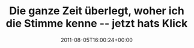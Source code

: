 ---
retweeted: false
source: <a href="http://twitter.com/download/android" rel="nofollow">Twitter for Android</a>
entities:
  hashtags: []
  symbols: []
  user_mentions:
  - name: "\U0001F595"
    screen_name: kinolux
    indices:
    - '89'
    - '97'
    id_str: '19773372'
    id: '19773372'
  - name: Not Safe For Work
    screen_name: me_nsfw
    indices:
    - '102'
    - '110'
    id_str: '198895800'
    id: '198895800'
  urls: []
display_text_range:
- '0'
- '111'
favorite_count: '0'
id_str: '99510069443563520'
truncated: false
retweet_count: '0'
id: '99510069443563520'
created_at: Fri Aug 05 16:00:24 +0000 2011
favorited: false
full_text: 'Die ganze Zeit überlegt, woher ich die Stimme kenne -- jetzt hats Klick
  gemacht: Das'' ja [@kinolux](https://twitter.com/kinolux) bei [@me_nsfw](https://twitter.com/me_nsfw).'
lang: de
tags:
- pesos/twitter
date: '2011-08-05T16:00:24+00:00'
src: https://twitter.com/bascht/status/99510069443563520
original_url: https://twitter.com/bascht/status/99510069443563520
type: twitter_tweet
text: 'Die ganze Zeit überlegt, woher ich die Stimme kenne -- jetzt hats Klick gemacht:
  Das'' ja [@kinolux](https://twitter.com/kinolux) bei [@me_nsfw](https://twitter.com/me_nsfw).'
title: Die ganze Zeit überlegt, woher ich die Stimme kenne -- jetzt hats Klick

---